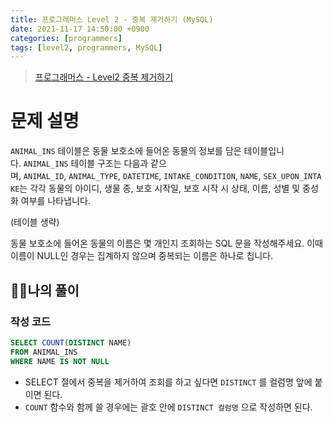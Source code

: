 ```yaml
---
title: 프로그래머스 Level 2 - 중복 제거하기 (MySQL)
date: 2021-11-17 14:50:00 +0900
categories: [programmers]
tags: [level2, programmers, MySQL]
---
```


> [프로그래머스 - Level2 중복 제거하기](https://programmers.co.kr/learn/courses/30/lessons/59408)

# 문제 설명

`ANIMAL_INS` 테이블은 동물 보호소에 들어온 동물의 정보를 담은 테이블입니다. `ANIMAL_INS` 테이블 구조는 다음과 같으며, `ANIMAL_ID`, `ANIMAL_TYPE`, `DATETIME`, `INTAKE_CONDITION`, `NAME`, `SEX_UPON_INTAKE`는 각각 동물의 아이디, 생물 종, 보호 시작일, 보호 시작 시 상태, 이름, 성별 및 중성화 여부를 나타냅니다.

(테이블 생략)

동물 보호소에 들어온 동물의 이름은 몇 개인지 조회하는 SQL 문을 작성해주세요. 이때 이름이 NULL인 경우는 집계하지 않으며 중복되는 이름은 하나로 칩니다.

## 🙋‍♂️나의 풀이

### 작성 코드

```sql
SELECT COUNT(DISTINCT NAME)
FROM ANIMAL_INS
WHERE NAME IS NOT NULL
```

- SELECT 절에서 중복을 제거하여 조회를 하고 싶다면 `DISTINCT` 를 컬럼명 앞에 붙이면 된다.
- `COUNT` 함수와 함께 쓸 경우에는 괄호 안에 `DISTINCT 컬럼명` 으로 작성하면 된다.
